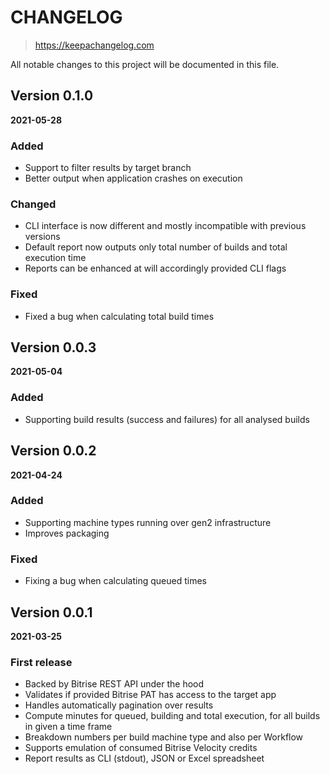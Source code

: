 # CHANGELOG
> https://keepachangelog.com

All notable changes to this project will be documented in this file.

## Version 0.1.0
**2021-05-28**

### Added
- Support to filter results by target branch
- Better output when application crashes on execution

### Changed
- CLI interface is now different and mostly incompatible with previous versions
- Default report now outputs only total number of builds and total execution time
- Reports can be enhanced at will accordingly provided CLI flags

### Fixed
- Fixed a bug when calculating total build times

## Version 0.0.3
**2021-05-04**

### Added
- Supporting build results (success and failures) for all analysed builds

## Version 0.0.2
**2021-04-24**

### Added
- Supporting machine types running over gen2 infrastructure
- Improves packaging

### Fixed
- Fixing a bug when calculating queued times


## Version 0.0.1
**2021-03-25**

### First release

- Backed by Bitrise REST API under the hood
- Validates if provided Bitrise PAT has access to the target app
- Handles automatically pagination over results
- Compute minutes for queued, building and total execution, for all builds in given a time frame
- Breakdown numbers per build machine type and also per Workflow
- Supports emulation of consumed Bitrise Velocity credits
- Report results as CLI (stdout), JSON or Excel spreadsheet

